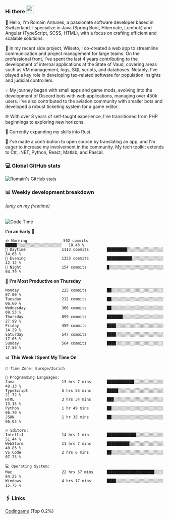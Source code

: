 ### Hi there <img src="https://media.giphy.com/media/hvRJCLFzcasrR4ia7z/giphy.gif" width="25px" height="25px">

👋 Hello, I'm Romain Antunes, a passionate software developer based in Switzerland. I specialize in Java (Spring Boot, Hibernate, Lombok) and Angular (TypeScript, SCSS, HTML), with a focus on crafting efficient and scalable solutions.

🚀 In my recent side project, Wiiseto, I co-created a web app to streamline communication and project management for large teams. On the professional front, I've spent the last 4 years contributing to the development of internal applications at the State of Vaud, covering areas such as VM management, logs, SQL scripts, and databases. Notably, I've played a key role in developing tax-related software for population insights and judicial controllers.

💡 My journey began with small apps and game mods, evolving into the development of Discord bots with web applications, managing over 450k users. I've also contributed to the aviation community with smaller bots and developed a robust ticketing system for a game editor.

🌐 With over 8 years of self-taught experience, I've transitioned from PHP beginnings to exploring new horizons.

🌱 Currently expanding my skills into Rust.

🤝 I've made a contribution to open source by translating an app, and I'm eager to increase my involvement in the community. My tech toolkit extends to C#, .NET, Python, React, Matlab, and Pascal.



### 💻 Global GitHub stats
![Romain's GitHub stats](https://github-readme-streak-stats.herokuapp.com/?user=romainantunes&theme=dark)


### 📊 Weekly development breakdown 
###### *(only on my freetime)*

<!--START_SECTION:wakastats-->
![Code Time](http://img.shields.io/badge/Code%20Time-1%2C612%20hrs%2010%20mins-blue)

**I'm an Early 🐤** 

```text
🌞 Morning                592 commits         █████░░░░░░░░░░░░░░░░░░░░   18.43 % 
🌆 Daytime                1113 commits        █████████░░░░░░░░░░░░░░░░   34.65 % 
🌃 Evening                1353 commits        ███████████░░░░░░░░░░░░░░   42.12 % 
🌙 Night                  154 commits         █░░░░░░░░░░░░░░░░░░░░░░░░   04.79 % 
```
📅 **I'm Most Productive on Thursday** 

```text
Monday                   225 commits         ██░░░░░░░░░░░░░░░░░░░░░░░   07.00 % 
Tuesday                  212 commits         ██░░░░░░░░░░░░░░░░░░░░░░░   06.60 % 
Wednesday                306 commits         ██░░░░░░░░░░░░░░░░░░░░░░░   09.53 % 
Thursday                 899 commits         ███████░░░░░░░░░░░░░░░░░░   27.99 % 
Friday                   459 commits         ████░░░░░░░░░░░░░░░░░░░░░   14.29 % 
Saturday                 547 commits         ████░░░░░░░░░░░░░░░░░░░░░   17.03 % 
Sunday                   564 commits         ████░░░░░░░░░░░░░░░░░░░░░   17.56 % 
```


📊 **This Week I Spent My Time On** 

```text
🕑︎ Time Zone: Europe/Zurich

💬 Programming Languages: 
Java                     13 hrs 7 mins       ████████████░░░░░░░░░░░░░   48.13 % 
TypeScript               5 hrs 55 mins       █████░░░░░░░░░░░░░░░░░░░░   21.72 % 
HTML                     3 hrs 34 mins       ███░░░░░░░░░░░░░░░░░░░░░░   13.15 % 
Python                   1 hr 49 mins        ██░░░░░░░░░░░░░░░░░░░░░░░   06.70 % 
JSON                     1 hr 38 mins        ██░░░░░░░░░░░░░░░░░░░░░░░   06.03 % 

🔥 Editors: 
IntelliJ                 14 hrs 1 min        █████████████░░░░░░░░░░░░   51.44 % 
WebStorm                 11 hrs 7 mins       ██████████░░░░░░░░░░░░░░░   40.83 % 
VS Code                  2 hrs 6 mins        ██░░░░░░░░░░░░░░░░░░░░░░░   07.73 % 

💻 Operating System: 
Mac                      22 hrs 57 mins      █████████████████████░░░░   84.25 % 
Windows                  4 hrs 17 mins       ████░░░░░░░░░░░░░░░░░░░░░   15.75 % 
```


<!--END_SECTION:wakastats-->

### 🖇 Links

[Codingame](https://www.codingame.com/profile/defc3ee5279aecc1bb6114e1f994ea9b3325423) (Top 0.2%)
